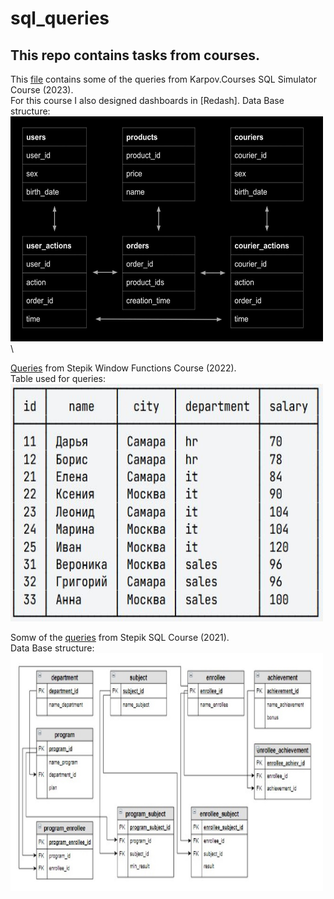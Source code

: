 # sql_queries

## This repo contains tasks from courses.

This [file](https://github.com/migaripov/sql_queries/blob/main/simulator.sql) contains some of the queries from Karpov.Courses SQL Simulator Course (2023).\
For this course I also designed dashboards in [Redash].
Data Base structure: \
<img src="https://github.com/migaripov/sql_queries/blob/main/images/karpov.JPG" alt= “” width=500 height=360> \


[Queries](https://github.com/migaripov/sql_queries/blob/main/window_func.sql) from Stepik Window Functions Course (2022). \
Table used for queries: \
<img src="https://github.com/migaripov/sql_queries/blob/main/images/employees.JPG" alt= “Table” width=500 height=380>

Somw of the [queries](https://github.com/migaripov/sql_queries/blob/main/enrolment.sql) from Stepik SQL Course (2021).\
Data Base structure: \
<img src="https://github.com/migaripov/sql_queries/blob/main/images/enrolment.jpg" alt= “” width=500 height=380>
